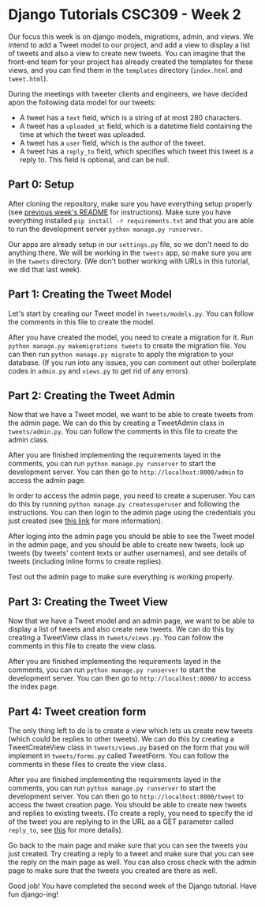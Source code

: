 # Django Tutorials CSC309 - Week 2

Our focus this week is on django models, migrations, admin, and views.
We intend to add a Tweet model to our project, and add a view to display a list of tweets and also a view to create new tweets. 
You can imagine that the front-end team for your project has already created the templates for these views, and you can find them in the `templates` directory (`index.html` and `tweet.html`).

During the meetings with tweeter clients and engineers, we have decided apon the following data model for our tweets:

* A tweet has a `text` field, which is a string of at most 280 characters.
* A tweet has a `uploaded_at` field, which is a datetime field containing the time at which the tweet was uploaded.
* A tweet has a `user` field, which is the author of the tweet.
* A tweet has a `reply_to` field, which specifies which tweet this tweet is a reply to. This field is optional, and can be null.

## Part 0: Setup

After cloning the repository, make sure you have everything setup properly (see [previous week's README](./Session-1.md) for instructions). Make sure you have everything installed `pip install -r requirements.txt` and that you are able to run the development server `python manage.py runserver`.

Our apps are already setup in our `settings.py` file, so we don't need to do anything there. We will be working in the `tweets` app, so make sure you are in the `tweets` directory. (We don't bother working with URLs in this tutorial, we did that last week).

## Part 1: Creating the Tweet Model

Let's start by creating our Tweet model in `tweets/models.py`. You can follow the comments in this file to create the model.

After you have created the model, you need to create a migration for it. Run `python manage.py makemigrations tweets` to create the migration file. You can then run `python manage.py migrate` to apply the migration to your database. (If you run into any issues, you can comment out other boilerplate codes in `admin.py` and `views.py` to get rid of any errors).

## Part 2: Creating the Tweet Admin

Now that we have a Tweet model, we want to be able to create tweets from the admin page. We can do this by creating a TweetAdmin class in `tweets/admin.py`. You can follow the comments in this file to create the admin class.

After you are finished implementing the requirements layed in the comments, you can run `python manage.py runserver` to start the development server. You can then go to `http://localhost:8000/admin` to access the admin page. 

In order to access the admin page, you need to create a superuser. You can do this by running `python manage.py createsuperuser` and following the instructions. You can then login to the admin page using the credentials you just created (see [this link](https://docs.djangoproject.com/en/4.1/intro/tutorial02/#introducing-the-django-admin) for more information).

After loging into the admin page you should be able to see the Tweet model in the admin page, and you should be able to create new tweets, look up tweets (by tweets' content texts or auther usernames), and see details of tweets (including inline forms to create replies).

Test out the admin page to make sure everything is working properly.

## Part 3: Creating the Tweet View

Now that we have a Tweet model and an admin page, we want to be able to display a list of tweets and also create new tweets. We can do this by creating a TweetView class in `tweets/views.py`. You can follow the comments in this file to create the view class.

After you are finished implementing the requirements layed in the comments, you can run `python manage.py runserver` to start the development server. You can then go to `http://localhost:8000/` to access the index page.

## Part 4: Tweet creation form

The only thing left to do is to create a view which lets us create new tweets (which could be replies to other tweets). We can do this by creating a TweetCreateView class in `tweets/views.py` based on the form that you will implement in `tweets/forms.py` called TweetForm. You can follow the comments in these files to create the view class.

After you are finished implementing the requirements layed in the comments, you can run `python manage.py runserver` to start the development server. You can then go to `http://localhost:8000/tweet` to access the tweet creation page. You should be able to create new tweets and replies to existing tweets. (To create a reply, you need to specify the id of the tweet you are replying to in the URL as a GET parameter called `reply_to`, see [this](https://www.semrush.com/blog/url-parameters/) for more details).

Go back to the main page and make sure that you can see the tweets you just created. Try creating a reply to a tweet and make sure that you can see the reply on the main page as well. You can also cross check with the admin page to make sure that the tweets you created are there as well.

Good job! You have completed the second week of the Django tutorial. Have fun django-ing!
